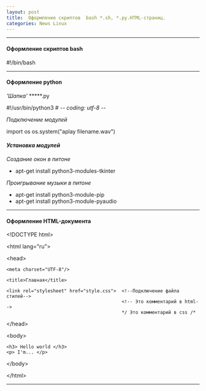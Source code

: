 ```yaml
---
layout: post
title:  Оформление скриптов  bash *.sh, *.py.HTML-страниц.
categories: News Linux
---
```

*****************************

#### Оформление скриптов  **bash**

\#!/bin/bash

***********************

#### Оформление  **python**

*'Шапка'*  *****.py

\#!/usr/bin/python3
\# -*- coding: utf-8 -*-

*Подключение модулей*

import os
os.system("aplay filename.wav")

#### *Установка модулей*

*Создание окон в питоне*

- apt-get install python3-modules-tkinter

*Проигрывание музыки в питоне* 

- apt-get install python3-module-pip
- apt-get install python3-module-pyaudio

*************************************

#### Оформление **HTML**-документа

\<!DOCTYPE html>

\<html lang="ru">

\<head>

    <meta charset="UTF-8"/> 

    <title>Главная</title>

    <link rel="stylesheet" href="style.css">  <!--Подключение файла стилей-->
                                              <!-- Это комментарий в html-->
                                              */ Это комментарий в css /*

\</head>
    
\<body>

    <h3> Hello world </h3>
    <p> I'm... </p>

\</body>

\</html>

*************************